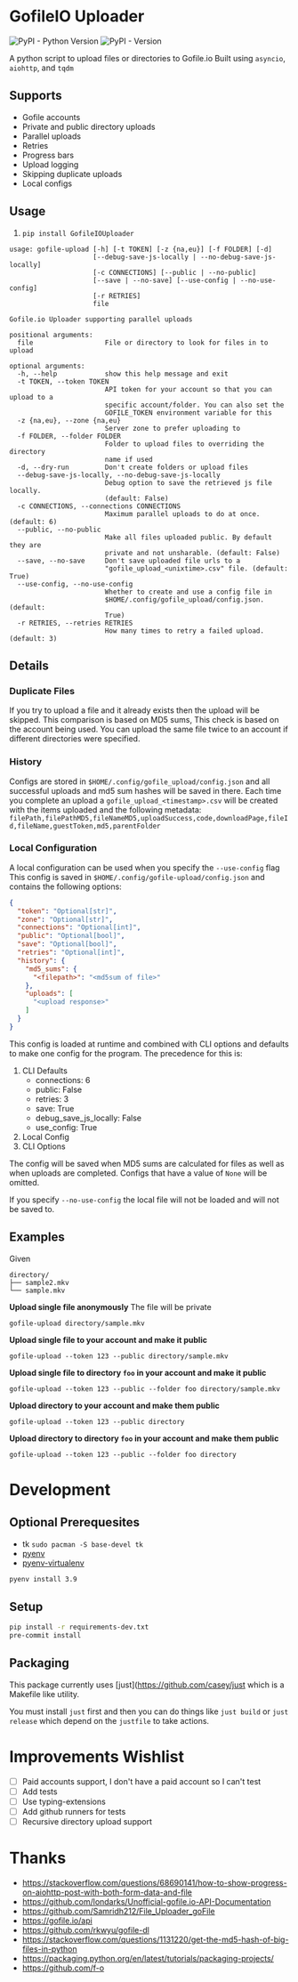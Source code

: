 # GofileIO Uploader
![PyPI - Python Version](https://img.shields.io/pypi/pyversions/GofileIOUploader) ![PyPI - Version](https://img.shields.io/pypi/v/GofileIOUploader)

A python script to upload files or directories to Gofile.io
Built using `asyncio`, `aiohttp`, and `tqdm`

## Supports
- Gofile accounts
- Private and public directory uploads
- Parallel uploads
- Retries
- Progress bars
- Upload logging
- Skipping duplicate uploads
- Local configs

## Usage
1. `pip install GofileIOUploader`

```
usage: gofile-upload [-h] [-t TOKEN] [-z {na,eu}] [-f FOLDER] [-d]
                     [--debug-save-js-locally | --no-debug-save-js-locally]
                     [-c CONNECTIONS] [--public | --no-public]
                     [--save | --no-save] [--use-config | --no-use-config]
                     [-r RETRIES]
                     file

Gofile.io Uploader supporting parallel uploads

positional arguments:
  file                  File or directory to look for files in to upload

optional arguments:
  -h, --help            show this help message and exit
  -t TOKEN, --token TOKEN
                        API token for your account so that you can upload to a
                        specific account/folder. You can also set the
                        GOFILE_TOKEN environment variable for this
  -z {na,eu}, --zone {na,eu}
                        Server zone to prefer uploading to
  -f FOLDER, --folder FOLDER
                        Folder to upload files to overriding the directory
                        name if used
  -d, --dry-run         Don't create folders or upload files
  --debug-save-js-locally, --no-debug-save-js-locally
                        Debug option to save the retrieved js file locally.
                        (default: False)
  -c CONNECTIONS, --connections CONNECTIONS
                        Maximum parallel uploads to do at once. (default: 6)
  --public, --no-public
                        Make all files uploaded public. By default they are
                        private and not unsharable. (default: False)
  --save, --no-save     Don't save uploaded file urls to a
                        "gofile_upload_<unixtime>.csv" file. (default: True)
  --use-config, --no-use-config
                        Whether to create and use a config file in
                        $HOME/.config/gofile_upload/config.json. (default:
                        True)
  -r RETRIES, --retries RETRIES
                        How many times to retry a failed upload. (default: 3)

```
## Details
### Duplicate Files
If you try to upload a file and it already exists then the upload will be skipped. This comparison is based on MD5 sums,
This check is based on the account being used. You can upload the same file twice to an account if different directories were specified.

### History
Configs are stored in `$HOME/.config/gofile_upload/config.json` and all successful uploads and md5 sum hashes will be saved in there.
Each time you complete an upload a `gofile_upload_<timestamp>.csv` will be created with the items uploaded and the following metadata:
`filePath,filePathMD5,fileNameMD5,uploadSuccess,code,downloadPage,fileId,fileName,guestToken,md5,parentFolder`

### Local Configuration
A local configuration can be used when you specify the `--use-config` flag
This config is saved in `$HOME/.config/gofile-upload/config.json` and contains the following options:
```json
{
  "token": "Optional[str]",
  "zone": "Optional[str]",
  "connections": "Optional[int]",
  "public": "Optional[bool]",
  "save": "Optional[bool]",
  "retries": "Optional[int]",
  "history": {
    "md5_sums": {
      "<filepath>": "<md5sum of file>"
    },
    "uploads": [
      "<upload response>"
    ]
  }
}
```
This config is loaded at runtime and combined with CLI options and defaults to make one config for the program.
The precedence for this is:
1. CLI Defaults
   - connections: 6
   - public: False
   - retries: 3
   - save: True
   - debug_save_js_locally: False
   - use_config: True
2. Local Config
3. CLI Options

The config will be saved when MD5 sums are calculated for files as well as when uploads are completed.
Configs that have a value of `None` will be omitted.

If you specify `--no-use-config` the local file will not be loaded and will not be saved to.

## Examples
Given
```
directory/
├── sample2.mkv
└── sample.mkv
```
**Upload single file anonymously** 
The file will be private

`gofile-upload directory/sample.mkv`

**Upload single file to your account and make it public**

`gofile-upload --token 123 --public directory/sample.mkv`

**Upload single file to directory `foo` in your account and make it public**

`gofile-upload --token 123 --public --folder foo directory/sample.mkv`

**Upload directory to your account and make them public**

`gofile-upload --token 123 --public directory`

**Upload directory to directory `foo` in your account and make them public**

`gofile-upload --token 123 --public --folder foo directory`

# Development
## Optional Prerequesites
- tk `sudo pacman -S base-devel tk`
- [pyenv](https://github.com/pyenv/pyenv?tab=readme-ov-file#set-up-your-shell-environment-for-pyenv)
- [pyenv-virtualenv](https://github.com/pyenv/pyenv-virtualenv?tab=readme-ov-file#installing-as-a-pyenv-plugin)

```bash
pyenv install 3.9
```

## Setup
```bash
pip install -r requirements-dev.txt
pre-commit install
```

## Packaging
This package currently uses [just](https://github.com/casey/just which is a Makefile like utility.

You must install `just` first and then you can do things like `just build` or `just release` which depend on the `justfile` to take actions.

# Improvements Wishlist
- [ ] Paid accounts support, I don't have a paid account so I can't test
- [ ] Add tests
- [ ] Use typing-extensions
- [ ] Add github runners for tests
- [ ] Recursive directory upload support

# Thanks
- https://stackoverflow.com/questions/68690141/how-to-show-progress-on-aiohttp-post-with-both-form-data-and-file
- https://github.com/londarks/Unofficial-gofile.io-API-Documentation
- https://github.com/Samridh212/File_Uploader_goFile
- https://gofile.io/api
- https://github.com/rkwyu/gofile-dl
- https://stackoverflow.com/questions/1131220/get-the-md5-hash-of-big-files-in-python
- https://packaging.python.org/en/latest/tutorials/packaging-projects/
- https://github.com/f-o